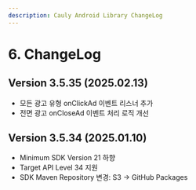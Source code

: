 ```yaml
---
description: Cauly Android Library ChangeLog
---
```


# 6. ChangeLog

## Version 3.5.35 (2025.02.13)

* 모든 광고 유형 onClickAd 이벤트 리스너 추가
* 전면 광고 onCloseAd 이벤트 처리 로직 개선

## Version 3.5.34 (2025.01.10)

* Minimum SDK Version 21 하향
* Target API Level 34 지원
* SDK Maven Repository 변경: S3 → GitHub Packages
